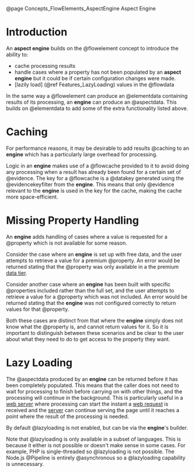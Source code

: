 @page Concepts_FlowElements_AspectEngine Aspect Engine

# Introduction

An **aspect engine** builds on the @flowelement concept to introduce the ability to:
* cache processing results
* handle cases where a property has not been populated by an **aspect engine** but it could be if certain configuration 
changes were made.
* [lazily load] (@ref Features_LazyLoading) values in the @flowdata

In the same way a @flowelement can produce an @elementdata containing results of its processing, an 
**engine** can produce an @aspectdata. This builds on @elementdata to add some of the extra functionality
listed above.


# Caching

For performance reasons, it may be desirable to add results @caching to an **engine** which has a particularly large overhead for 
processing.

Logic in an **engine** makes use of a @flowcache provided to it to avoid doing any processing when a result has already been found
for a certain set of @evidence. The key for a @flowcache is a @datakey generated using the @evidencekeyfilter from the **engine**.
This means that only @evidence relevant to the **engine** is used in the key for the cache, making the cache more space-efficient.


# Missing Property Handling

An **engine** adds handling of cases where a value is requested for a @property which is not available for some reason.

Consider the case where an **engine** is set up with free data, and the user attempts to retrieve a value for a premium @property.
An error would be returned stating that the @property was only available in a the premium [data tier](@term{DataTier}).

Consider another case where an **engine** has been built with specific @properties included rather than the full set, and the user
attempts to retrieve a value for a @property which was not included. An error would be returned stating that the **engine** was not
configured correctly to return values for that @property.

Both these cases are distinct from that where the **engine** simply does not know what the @property is, and cannot return values
for it. So it is important to distinguish between these scenarios and be clear to the user about what they need to do to get 
access to the property they want.


# Lazy Loading

The @aspectdata produced by an **engine** can be returned before it has been completely populated. This means that the caller does not
need to wait for processing to finish before carrying on with other things, and the processing will continue in the background. This is
particularly useful in a [web server](@term{WebServer}) where processing can start the instant a [web request](@term{WebRequest}) is
received and the [server](@term{WebServer}) can continue serving the page until it reaches a point where the result of the processing
is needed.

By default @lazyloading is not enabled, but can be via the **engine**'s builder.

Note that @lazyloading is only available in a subset of languages. This is because it either is not possible or doesn't make sense
in some cases.
For example, PHP is single-threaded so @lazyloading is not possible.
The Node.js @Pipeline is entirely @asynchronous so a @lazyloading capability is unnecessary.